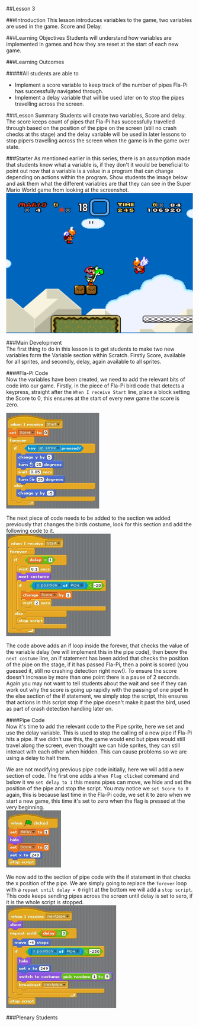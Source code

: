 ##Lesson 3

###Introduction
This lesson introduces variables to the game, two variables are used in the game. Score and Delay. 

###Learning Objectives
Students will understand how variables are implemented in games and how they are reset at the start of each new game.

###Learning Outcomes

#####All students are able to
* Implement a score variable to keep track of the number of pipes Fla-Pi has successfully navigated through.
* Implement a delay variable that will be used later on to stop the pipes travelling across the screen.  
  

###Lesson Summary
Students will create two variables, Score and delay. The score keeps count of pipes that Fla-Pi has successfully travelled through based on the position of the pipe on the screen (still no crash checks at ths stage) and the delay variable will be used in later lessons to stop pipers travelling across the screen when the game is in the game over state.

###Starter
As mentioned earlier in this series, there is an assumption made that students know what a variable is, if they don't it would be beneficial to point out now that a variable is a value in a program that can change depending on actions within the program. Show students the image below and ask them what the different variables are that they can see in the Super Mario World game from looking at the screenshot.  
![Super Mario World Screenshot](https://github.com/AllenHeard/Fla-Pi-Bird/blob/master/Screenshots/MarioVariables.PNG?raw=true)  
  

###Main Development  
The first thing to do in this lesson is to get students to make two new variables form the Variable section within Scratch. Firstly Score, available for all sprites, and secondly, delay, again available to all sprites.  
  
  
####Fla-Pi Code  
Now the variables have been created, we need to add the relevant bits of code into our game. Firstly, in the piece of Fla-Pi bird code that detects a keypress, straight after the ```When I receive Start``` line, place a block setting the Score to 0, this ensures at the start of every new game the score is zero.  

![Set Score to zero](https://github.com/AllenHeard/Fla-Pi-Bird/blob/master/Code%20Blocks%20by%20Lesson/3%20Variables%20and%20Scoring/3.1%20Bird%20Code.jpg?raw=true)  
  
The next piece of code needs to be added to the section we added previously that changes the birds costume, look for this section and add the following code to it.  
![Point Scoring](https://github.com/AllenHeard/Fla-Pi-Bird/blob/master/Code%20Blocks%20by%20Lesson/3%20Variables%20and%20Scoring/3.2%20Bird%20Code.jpg?raw=true)  
  
The code above adds an if loop inside the forever, that checks the value of the variable delay (we will implement this in the pipe code), then beow the ```next costume``` line, an if statement has been added that checks the position of the pipe on the stage, if it has passed Fla-Pi, then a point is scored (you guessed it, still no crashing detection right now!). To ensure the score doesn't increase by more than one point there is a pause of 2 seconds. Again you may not want to tell students about the wait and see if they can work out why  the score is going up rapidly with the passing of one pipe! In the else section of the if statement, we simply stop the script, this ensures that actions in this script stop if the pipe doesn't make it past the bird, used as part of crash detection handling later on.  
  
####Pipe Code  
Now it's time to add the relevant code to the Pipe sprite, here we set and use the delay variable. This is used to stop the calling of a new pipe if Fla-Pi hits a pipe. If we didn't use this, the game would end but pipes would still travel along the screen, even thought we can hide sprites, they can still interact with each other when hidden. This can cause problems so we are using a delay to halt them.  
  
We are not modifying previous pipe code initially, here we will add a new section of code. The first one adds a ```When Flag clicked``` command and below it we ```set delay to 1``` this means pipes can move, we hide and set the position of the pipe and stop the script. You may notice we ```set Score to 0``` again, this is because last time in the Fla-Pi code, we set it to zero when we start a new game, this time it's set to zero when the flag is pressed at the very beginning.  
![Pipe variables](https://github.com/AllenHeard/Fla-Pi-Bird/blob/master/Code%20Blocks%20by%20Lesson/3%20Variables%20and%20Scoring/3.1%20Pipe%20Code.jpg?raw=true)  
  
We now add to the section of pipe code with the if statement in that checks the x position of the pipe. We are simply going to replace the ```forever``` loop with a ```repeat until delay = 0``` right at the bottom we will add a ```stop script```. This code keeps sending pipes across the screen until delay is set to sero, if it is the whole script is stopped.  
![nextpipe code](https://github.com/AllenHeard/Fla-Pi-Bird/blob/master/Code%20Blocks%20by%20Lesson/3%20Variables%20and%20Scoring/3.2%20Pipe%20Code.jpg?raw=true)  
  
  
###Plenary
Students 
